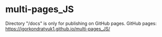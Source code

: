 # multi-pages_JS
Directory "/docs" is only for publishing on GitHub pages. 
GitHub pages: https://igorkondratyuk1.github.io/multi-pages_JS/

